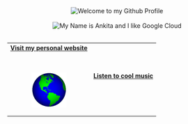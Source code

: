 <div align="center">
  <img src="https://github.com/Padhi98/" style="max-width: 100%;" alt="Welcome to my Github Profile" />
  <br />
  <br />
  <img height="50" alt="My Name is Ankita and I like Google Cloud" src="images/personal_note.svg" />
  <br />
  <br />

</div>

<!-- Social -->
<table width="100%" align="center">
<tr>
<td align="center">
<a href="https://www.ankitapadhi.com">
<strong>Visit my personal website </strong>
<br />
<br />
<br />

<p>

<img alt="Globe" height="80" src="images/globe.gif">
</a>
</p>

</td>


<td align="center">
<a href="https://www.youtube.com/watch?v=MEiVnNNpJLA">
<strong>Listen to cool music</strong>
<br />
<br />

